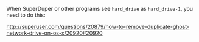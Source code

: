 When SuperDuper or other programs see `hard_drive` as `hard_drive-1`, you need to do this:

http://superuser.com/questions/20879/how-to-remove-duplicate-ghost-network-drive-on-os-x/20920#20920
